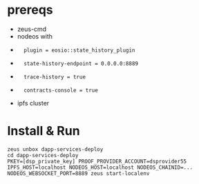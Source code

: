 # prereqs
- zeus-cmd
- nodeos with
-       plugin = eosio::state_history_plugin
-       state-history-endpoint = 0.0.0.0:8889
-       trace-history = true
-       contracts-console = true
- ipfs cluster

# Install & Run

```
zeus unbox dapp-services-deploy
cd dapp-services-deploy
PKEY=[dsp_private_key] PROOF_PROVIDER_ACCOUNT=dsprovider55 IPFS_HOST=localhost NODEOS_HOST=localhost NODEOS_CHAINID=... NODEOS_WEBSOCKET_PORT=8889 zeus start-localenv
```